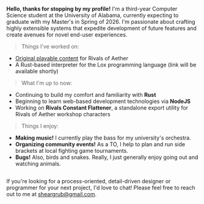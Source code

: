 **Hello, thanks for stopping by my profile!** I'm a third-year Computer Science student at the University of Alabama, currently expecting to graduate with my Master's in Spring of 2026. I'm passionate about crafting highly extensible systems that expedite development of future features and create avenues for novel end-user experiences.

> Things I've worked on:
- [Original playable content](https://steamcommunity.com/id/Sheargrub/myworkshopfiles/) for Rivals of Aether
- A Rust-based interpreter for the Lox programming language (link will be available shortly)

> What I'm up to now:
- Continuing to build my comfort and familiarity with **Rust**
- Beginning to learn web-based development technologies via **NodeJS**
- Working on **Rivals Constant Flattener**, a standalone export utility for Rivals of Aether workshop characters

> Things I enjoy:
- **Making music!** I currently play the bass for my university's orchestra.
- **Organizing community events!** As a TO, I help to plan and run side brackets at local fighting game tournaments.
- **Bugs!** Also, birds and snakes. Really, I just generally enjoy going out and watching animals.
## 
If you're looking for a process-oriented, detail-driven designer or programmer for your next project, I'd love to chat! Please feel free to reach out to me at sheargrub@gmail.com.
